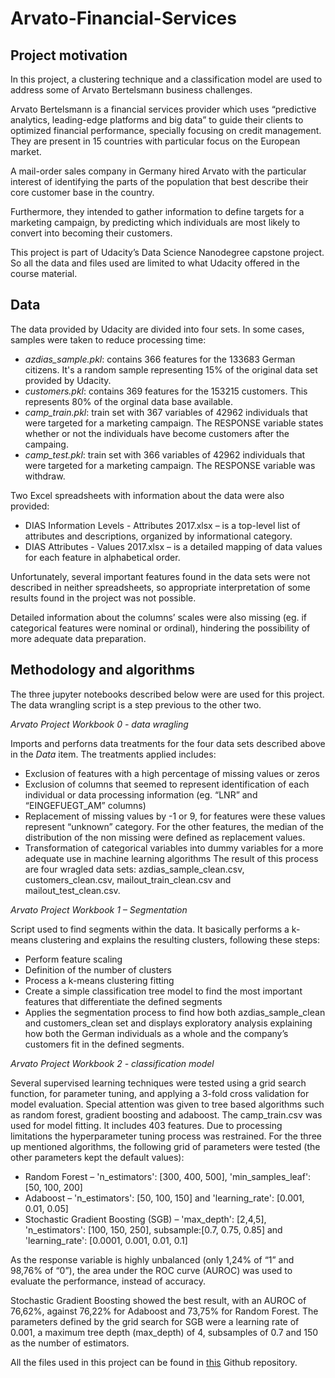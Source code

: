 # Arvato-Financial-Services

## Project motivation

In this project, a clustering technique and a classification model are used to address some of Arvato Bertelsmann business challenges.

Arvato Bertelsmann  is a financial services provider which uses “predictive analytics, leading-edge platforms and big data” to guide their clients to optimized financial performance, specially focusing on credit management. They are present in 15 countries with particular focus on the European market. 

A mail-order sales company in Germany hired Arvato with the particular interest of identifying the parts of the population that best describe their core customer base in the country. 

Furthermore, they intended to gather information to define targets for a marketing campaign, by predicting which individuals are most likely to convert into becoming their customers. 
 
This project is part of Udacity’s Data Science Nanodegree capstone project. So all the data and files used are limited to what Udacity offered in the course material.

## Data

The data provided by Udacity are divided into four sets. In some cases, samples were taken to reduce processing time:
* *azdias_sample.pkl*: contains 366 features for the 133683 German citizens. It's a random sample representing 15% of the original data set provided by Udacity.
* *customers.pkl*: contains 369 features for the 153215 customers. This represents 80% of the orginal data base available.
* *camp_train.pkl*: train set with 367 variables of  42962 individuals that were targeted for a marketing campaign. The RESPONSE variable states whether or not the individuals have become  customers after the campaing. 
* *camp_test.pkl*: train set with 366 variables of  42962 individuals that were targeted for a marketing campaign. The RESPONSE variable was withdraw.

Two Excel spreadsheets with information about the data were also provided: 
* DIAS Information Levels - Attributes 2017.xlsx – is a top-level list of attributes and descriptions, organized by informational category. 
* DIAS Attributes - Values 2017.xlsx – is a detailed mapping of data values for each feature in alphabetical order. 

Unfortunately, several important features found in the data sets were not described in neither spreadsheets, so appropriate interpretation of some results found in the project was not possible. 

Detailed information about the columns’ scales were also missing (eg. if categorical features were nominal or ordinal), hindering the possibility of more adequate data preparation.

## Methodology and algorithms

The three jupyter notebooks described below were are used for this project. The data wrangling script is a step previous to the other two.

*Arvato Project Workbook 0 - data wragling*

Imports and perforns data treatments for the four data sets described above in the *Data* item. The treatments applied includes:
* Exclusion of features with a high percentage of missing values or zeros
* Exclusion of columns that seemed to represent identification of each individual or data processing information (eg. “LNR” and “EINGEFUEGT_AM” columns)
* Replacement of missing values by -1 or 9, for features were these values represent “unknown” category. For the other features, the median of the distribution of the non missing were defined as replacement values.
* Transformation of categorical variables into dummy variables for a more adequate use in machine learning algorithms
The result of this process are four wragled data sets: azdias_sample_clean.csv, customers_clean.csv, mailout_train_clean.csv and mailout_test_clean.csv.

*Arvato Project Workbook 1 – Segmentation*

Script used to find segments within the data. It basically performs a k-means clustering and explains the resulting clusters, following these steps:
* Perform feature scaling
* Definition of the number of clusters 
* Process a k-means clustering fitting
* Create a simple classification tree model to find the most important features that differentiate the defined segments
* Applies the segmentation process to find how both azdias_sample_clean and customers_clean set and displays exploratory analysis explaining how both the German individuals as a whole and the company’s customers fit in the defined segments. 

*Arvato Project Workbook 2 - classification model*

Several supervised learning techniques were tested using a grid search function, for parameter tuning, and applying a 3-fold cross validation for model evaluation. Special attention was given to tree based algorithms such as random forest, gradient boosting and adaboost. 
The camp_train.csv was used for model fitting. It includes 403 features.
Due to processing limitations the hyperparameter tuning process was restrained. For the three up mentioned algorithms, the following grid of parameters were tested (the other parameters kept the default values):
* Random Forest – 'n_estimators': [300, 400, 500], 'min_samples_leaf': [50, 100, 200] 
* Adaboost – 'n_estimators': [50, 100, 150] and 'learning_rate': [0.001, 0.01, 0.05]
* Stochastic Gradient Boosting (SGB) – 'max_depth': [2,4,5], 'n_estimators': [100, 150, 250],  subsample:[0.7, 0.75, 0.85] and 'learning_rate': [0.0001, 0.001, 0.01, 0.1]

As the response variable is highly unbalanced (only 1,24% of “1” and 98,76% of “0”), the area under the ROC curve (AUROC) was used to evaluate the performance, instead of accuracy. 

Stochastic Gradient Boosting showed the best result, with an AUROC of 76,62%, against 76,22% for Adaboost and 73,75% for Random Forest. 
The parameters defined by the grid search for SGB were a learning rate of 0.001, a maximum tree depth (max_depth) of 4, subsamples of 0.7 and 150 as the number of estimators.

All the files used in this project can be found in [this]( https://github.com/captorres/arvato-financial-services.git) Github repository.
